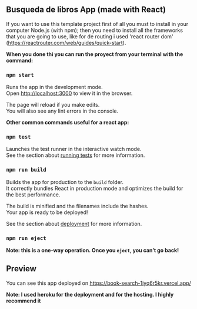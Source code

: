 ## Busqueda de libros App (made with React)


If you want to use this template project first of all you must to install in your computer Node.js (with npm); then you need to install all the frameworks that you are going to use, like for de routing i used 'react router dom' (https://reactrouter.com/web/guides/quick-start).   

**When you done thi you can run the proyect from your terminal with the command:**

### `npm start`

Runs the app in the development mode.<br />
Open [http://localhost:3000](http://localhost:3000) to view it in the browser.

The page will reload if you make edits.<br />
You will also see any lint errors in the console.

**Other common commands useful for a react app:**

### `npm test`

Launches the test runner in the interactive watch mode.<br />
See the section about [running tests](https://facebook.github.io/create-react-app/docs/running-tests) for more information.

### `npm run build`

Builds the app for production to the `build` folder.<br />
It correctly bundles React in production mode and optimizes the build for the best performance.

The build is minified and the filenames include the hashes.<br />
Your app is ready to be deployed!

See the section about [deployment](https://facebook.github.io/create-react-app/docs/deployment) for more information.

### `npm run eject`

**Note: this is a one-way operation. Once you `eject`, you can’t go back!**

## Preview

You can see this app deployed on https://book-search-1iyq6r5kr.vercel.app/

**Note: I used heroku for the deployment and for the hosting. I highly recommend it**
